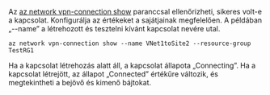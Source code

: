 Az [az network vpn-connection show](/cli/azure/network/vpn-connection#show) paranccsal ellenőrizheti, sikeres volt-e a kapcsolat. Konfigurálja az értékeket a sajátjainak megfelelően. A példában „--name” a létrehozott és tesztelni kívánt kapcsolat nevére utal.

```azurecli
az network vpn-connection show --name VNet1toSite2 --resource-group TestRG1
```

Ha a kapcsolat létrehozás alatt áll, a kapcsolat állapota „Connecting”. Ha a kapcsolat létrejött, az állapot „Connected” értékűre változik, és megtekintheti a bejövő és kimenő bájtokat.